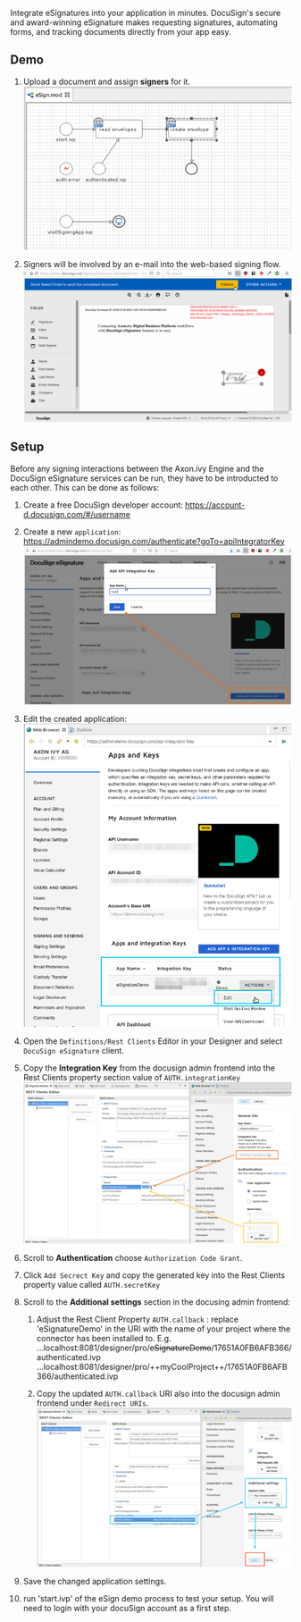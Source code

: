 Integrate eSignatures into your application in minutes. DocuSign's secure and award-winning eSignature makes requesting signatures, automating forms, and tracking documents directly from your app easy.

## Demo

1. Upload a document and assign **signers** for it.
![signing-process](doc/images/eSignDocumentProcess.png)

1. Signers will be involved by an e-mail into the web-based signing flow.
![place-signature](doc/images/docuSign_finish.png)

## Setup

Before any signing interactions between the Axon.ivy Engine and the DocuSign eSignature services can be run, they have to be introducted to each other. This can be done as follows:

1. Create a free DocuSign developer account: https://account-d.docusign.com/#/username
1. Create a new `application`: https://admindemo.docusign.com/authenticate?goTo=apiIntegratorKey
![create-app](doc/images/createAnApp.png)
1. Edit the created application:
![integration-key](doc/images/editApplication.png)
1. Open the `Definitions/Rest Clients` Editor in your Designer and select `DocuSign eSignature` client.

1. Copy the **Integration Key** from the docusign admin frontend into the Rest Clients property section value of `AUTH.integrationKey`
![integration-key](doc/images/copyIntegrationKeyAndSecret.png)

1. Scroll to **Authentication** choose `Authorization Code Grant`.
1. Click `Add Secrect Key` and copy the generated key into the Rest Clients property value called `AUTH.secretKey`

1. Scroll to the **Additional settings** section in the docusing admin frontend:
	1. Adjust the Rest Client Property `AUTH.callback` : replace 'eSignatureDemo' in the URI with the name of your project where the connector has been installed to. E.g.
...localhost:8081/designer/pro/~~eSignatureDemo~~/17651A0FB6AFB366/authenticated.ivp
...localhost:8081/designer/pro/++myCoolProject++/17651A0FB6AFB366/authenticated.ivp

	2. Copy the updated `AUTH.callback` URI also into the docusign admin frontend under `Redirect URIs`.
![integration-key](doc/images/configureRedirectUri.png)

1. Save the changed application settings.

1. run 'start.ivp' of the eSign demo process to test your setup.
You will need to login with your docuSign account as a first step.

